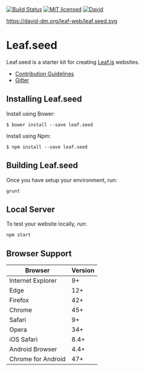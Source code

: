 [![Build Status](https://travis-ci.org/leaf-web/leaf.seed.svg?branch=master)](https://travis-ci.org/leaf-web/leaf.seed)
[![MIT licensed](https://img.shields.io/badge/license-MIT-blue.svg)](https://raw.githubusercontent.com/leaf-web/leaf.seed/master/LICENSE)
[![David](https://david-dm.org/leaf-web/leaf.seed.svg)](https://david-dm.org/)

https://david-dm.org/leaf-web/leaf.seed.svg

# Leaf.seed

Leaf.seed is a starter kit for creating [Leaf.js](https://github.com/leaf-web/leaf.js) websites.

* [Contribution Guidelines](https://github.com/leaf-web/leaf.seed/blob/master/CONTRIBUTING.md)
* [Gitter](https://gitter.im/leaf-js/lobby)

## Installing Leaf.seed

Install using Bower:

	$ bower install --save leaf.seed

Install using Npm:

	$ npm install --save leaf.seed

## Building Leaf.seed

Once you have setup your environment, run:

    grunt

## Local Server

To test your website locally, run:

	npm start

## Browser Support

| Browser            | Version |
| ------------------ | ------- |
| Internet Explorer  | 9+      |
| Edge               | 12+     |
| Firefox            | 42+     |
| Chrome             | 45+     |
| Safari             | 9+      |
| Opera              | 34+     |
| iOS Safari         | 8.4+    |
| Android Browser    | 4.4+    |
| Chrome for Android | 47+     |
